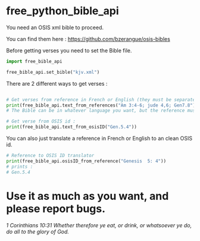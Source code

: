 # free_python_bible_api

You need an OSIS xml bible to proceed.

You can find them here : https://github.com/bzerangue/osis-bibles

Before getting verses you need to set the Bible file.

```python
import free_bible_api

free_bible_api.set_bible("kjv.xml")
```

There are 2 different ways to get verses :

```python

# Get verses from reference in French or English (they must be separated by semi-colons)
print(free_bible_api.text_from_references("Am 3:4-6; jude 4,6; Gen7.8"))
# The Bible can be in whatever language you want, but the reference must be in French or English.

# Get verse from OSIS id :
print(free_bible_api.text_from_osisID("Gen.5.4"))
```
You can also just translate a reference in French or English to an clean OSIS id.

```python
# Reference to OSIS ID translator
print(free_bible_api.osisID_from_reference("Genesis  5: 4"))
# prints : 
# Gen.5.4
```

# Use it as much as you want, and please report bugs.

_1 Corinthians 10:31 Whether therefore ye eat, or drink, or whatsoever ye do, do all to the glory of God._
